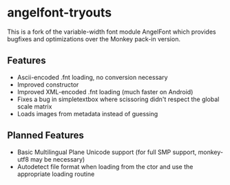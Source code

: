 angelfont-tryouts
=================

This is a fork of the variable-width font module AngelFont which provides bugfixes and optimizations over the Monkey pack-in version.

## Features
* Ascii-encoded .fnt loading, no conversion necessary
* Improved constructor
* Improved XML-encoded .fnt loading (much faster on Android)
* Fixes a bug in simpletextbox where scissoring didn't respect the global scale matrix
* Loads images from metadata instead of guessing

## Planned Features
* Basic Multilingual Plane Unicode support  (for full SMP support, monkey-utf8 may be necessary)
* Autodetect file format when loading from the ctor and use the appropriate loading routine
